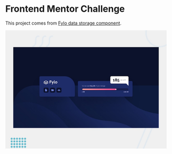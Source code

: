 # Frontend Mentor Challenge

This project comes from [Fylo data storage component](https://www.frontendmentor.io/challenges/fylo-data-storage-component-1dZPRbV5n).

![preview](/starter_files/design/desktop-preview.jpg "Fylo data storage component")